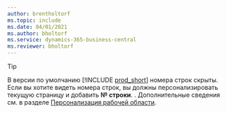 ```yaml
---
author: brentholtorf
ms.topic: include
ms.date: 04/01/2021
ms.author: bholtorf
ms.service: dynamics-365-business-central
ms.reviewer: bholtorf
---
```

> [!TIP]
> В версии по умолчанию [!INCLUDE [prod_short](prod_short.md)] номера строк скрыты. Если вы хотите видеть номера строк, вы должны персонализировать текущую страницу и добавить **№ строки**. . Дополнительные сведения см. в разделе [Персонализация рабочей области](../ui-personalization-user.md#start-personalizing-by-using-the-personalization-mode).  
